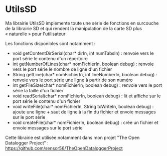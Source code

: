 UtilsSD
=======

Ma librairie UtilsSD implémente toute une série de fonctions en surcouche de la librairie SD et qui rendent la manipulation de la carte SD plus « naturelle » pour l'utilisateur 

Les fonctions disponibles sont notamment : 
* void getContentDirSerial(char* dirIn, int numTabsIn) : renvoie vers le port série le contenu d'un répertoire
* int getNumberOfLines(char* nomFichierIn, boolean debug) : renvoie vers le port série le nombre de ligne d'un fichier
* String getLine(char* nomFichierIn, int lineNumberIn, boolean debug) : renvoie vers le port série une ligne à partir de son numéro
* int getFileSize(char* nomFichierIn, boolean debug) : renvoie vers le port série la taille d'un fichier
* void readSerial(char* nomFichierIn, boolean debug) : lit et affiche sur le port série le contenu d'un fichier
* void writeFile(char* nomFichierIn, String toWriteIn, boolean debug) : ajoute une ligne + saut de ligne à la fin du fichier et envoie messages sur le port série
* void createFile(char* nomFichierIn, boolean debug) : crée un fichier et envoie messages sur le port série

Cette librairie est utilisée notamment dans mon projet "The Open Datalogger Project" : 
https://github.com/sensor56/TheOpenDataloggerProject 

